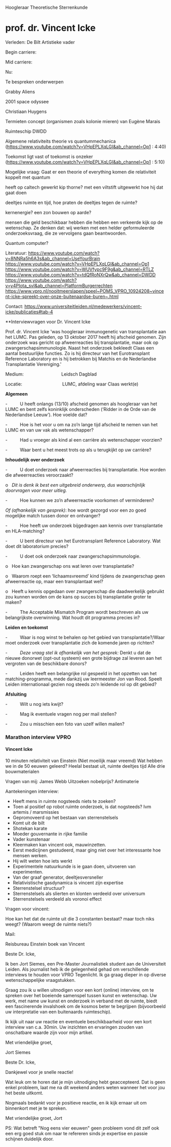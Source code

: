 
Hoogleraar Theoretische Sterrenkunde
# prof. dr. Vincent Icke


Verleden:
De Bilt
Artistieke vader





Begin carriere:




Mid carriere:





Nu:








Te bespreken onderwerpen


Grabby Aliens


2001 space odyssee

Christiaan Huygens


Termieten concept (organismen zoals kolonie mieren) van Eugène Marais

Ruimteschip DWDD

Algemene relativiteits theorie vs quantummechanica (https://www.youtube.com/watch?v=VHpEPLXqLGI&ab_channel=Op1 : 4:40)

Toekomst ligt vast of toekomst is onzeker (https://www.youtube.com/watch?v=VHpEPLXqLGI&ab_channel=Op1 : 5:10)

Mogelijke vraag: Gaat er een theorie of everything komen die relativiteit koppelt met quantum

heeft op caltech gewerkt
kip thorne? met een viltstift uitgewerkt hoe hij dat gaat doen

deeltjes ruimte en tijd, hoe praten de deeltjes tegen de ruimte?

kernenergie? een zon bouwen op aarde?

mensen die geld beschikbaar hebben die hebben een verkeerde kijk op de wetenschap.
Ze denken dat: wij werken met een helder geformuleerde onderzoeksvraag, die ze vervolgens gaan beantwoorden.

Quantum computer?





Literatuur:
https://www.youtube.com/watch?v=8NNRa5h6A3s&ab_channel=UseYourBrain
https://www.youtube.com/watch?v=VHpEPLXqLGI&ab_channel=Op1 
https://www.youtube.com/watch?v=WUVfypc9F9g&ab_channel=RTLZ
https://www.youtube.com/watch?v=tdQfRoNXrQw&ab_channel=DWDD
https://www.youtube.com/watch?v=y4PIota_svI&ab_channel=PlatformBurgerrechten
https://www.vpro.nl/nooitmeerslapen/speel~POMS_VPRO_10924208~vincent-icke-spreekt-over-onze-buitenaardse-buren~.html

Contact:
https://www.universiteitleiden.nl/medewerkers/vincent-icke/publicaties#tab-4


**Interviewvragen voor Dr. Vincent Icke

Prof. dr. Vincent Icke 'was hoogleraar immunogenetic van transplantatie aan het LUMC. Pas geleden, op 13 oktober 2017 heeft hij afscheid genomen. Zijn onderzoek was gericht op afweerreacties bij transplantatie, maar ook op zwangerschapsimmunologie. Naast het onderzoek bekleedt Claas een aantal bestuurlijke functies. Zo is hij directeur van het Eurotransplant Reference Laboratory en is hij betrokken bij Matchis en de Nederlandse Transplantatie Vereniging.'

Medium:                              Leidsch Dagblad

Locatie:                                LUMC, afdeling waar Claas werkt(e)

**Algemeen**

-          U heeft onlangs (13/10) afscheid genomen als hoogleraar van het LUMC en bent zelfs koninklijk onderscheden (‘Ridder in de Orde van de Nederlandse Leeuw’). Hoe voelde dat?

-          Hoe is het voor u om na zo’n lange tijd afscheid te nemen van het LUMC en van uw vak als wetenschapper?

-          Had u vroeger als kind al een carrière als wetenschapper voorzien?

-          Waar bent u het meest trots op als u terugkijkt op uw carrière?

**Inhoudelijk over onderzoek**

-          U doet onderzoek naar afweerreacties bij transplantatie. Hoe worden die afweerreacties veroorzaakt?

o   _Dit is denk ik best een uitgebreid onderwerp, dus waarschijnlijk doorvragen voor meer uitleg._

-          Hoe kunnen we zo’n afweerreactie voorkomen of verminderen?

_Of (afhankelijk van gesprek)_: hoe wordt gezorgd voor een zo goed mogelijke match tussen donor en ontvanger?

-          Hoe heeft uw onderzoek bijgedragen aan kennis over transplantatie en HLA-matching?

-          U bent directeur van het Eurotransplant Reference Laboratory. Wat doet dit laboratorium precies?

-          U doet ook onderzoek naar zwangerschapsimmunologie.

o   Hoe kan zwangerschap ons wat leren over transplantatie?

o   Waarom roept een ‘lichaamsvreemd’ kind tijdens de zwangerschap geen afweerreactie op, maar een transplantaat wel?

o   Heeft u kennis opgedaan over zwangerschap die daadwerkelijk gebruikt zou kunnen worden om de kans op succes bij transplantatie groter te maken?

-          The Acceptable Mismatch Program wordt beschreven als uw belangrijkste overwinning. Wat houdt dit programma precies in?

**Leiden en toekomst**

-          Waar is nog winst te behalen op het gebied van transplantatie?/Waar moet onderzoek over transplantatie zich de komende jaren op richten?

-          _Deze vraag stel ik afhankelijk van het gesprek:_ Denkt u dat de nieuwe donorwet (opt-out systeem) een grote bijdrage zal leveren aan het vergroten van de beschikbare donors?

-          Leiden heeft een belangrijke rol gespeeld in het opzetten van het matching-programma, mede dankzij uw leermeester Jon van Rood. Speelt Leiden internationaal gezien nog steeds zo’n leidende rol op dit gebied?

**Afsluiting**

-          Wilt u nog iets kwijt?

-          Mag ik eventuele vragen nog per mail stellen?

-          Zou u misschien een foto van uzelf willen mailen?



### Marathon interview VPRO
#### Vincent Icke

10 minuten relativiteit van Einstein
(Niet moeilijk maar vreemd)
Wat hebben we in de 50 eeuwen geleerd?
Heelal bestaat uit, ruimte deeltjes tijd
Alle drie bouwmaterialen 

Vragen van mij:
James Webb
Uitzoeken nobelprijs?
Antimaterie

Aantekeningen interview:
- Heeft mens in ruimte nogsteeds niets te zoeken? 
- Toen al positief op robot ruimte onderzoek, is dat nogsteeds?  Ivm artemis / marsmissies
- Gepromoveerd op het bestaan van sterrenstelsels 
- Komt uit de bilt
- Shotekan karate
- Moeder gouvernante in rijke familie 
- Vader kunstenaar 
- Kleermaken kan vincent ook, mauwinzetten. 
- Eerst medicijnen gestudeerd, maar ging niet over het interessante hoe mensen werken.
- Hij wilt weten hoe iets werkt
- Experimentele natuurkunde is ie gaan doen, uitvoeren van experimenten. 
- Van der graaf generator, deeltjesversneller 
- Relativistische gasdynamica is vincent zijn expertise
- Sterrenstelsel structuur?
- Sterrenstelsels als slierten en klonten verdeeld over universum
- Sterrenstelsels verdeeld als voronoi effect




Vragen voor vincent:

Hoe kan het dat de ruimte uit die 3 constanten bestaat? maar toch niks weegt? (Waarom weegt de ruimte niets?)























Mail:


Reisbureau Einstein boek van Vincent


Beste Dr. Icke,

Ik ben Jort Siemes, een Pre-Master Journalistiek student aan de Universiteit Leiden. Als journalist heb ik de gelegenheid gehad om verschillende interviews te houden voor VPRO Tegenlicht. Ik ga graag dieper in op diverse wetenschappelijke vraagstukken.

Graag zou ik u willen uitnodigen voor een kort (online) interview, om te spreken over het boeiende samenspel tussen kunst en wetenschap. Uw werk, met name uw kunst en onderzoek in verband met de ruimte, biedt een fascinerende invalshoek om de kosmos beter te begrijpen (bijvoorbeeld uw interpretatie van een buitenaards ruimteschip).

Ik kijk uit naar uw reactie en eventuele beschikbaarheid voor een kort interview van c.a. 30min. Uw inzichten en ervaringen zouden van onschatbare waarde zijn voor mijn artikel.

Met vriendelijke groet,


Jort Siemes

Beste Dr. Icke, 

Dankjewel voor je snelle reactie! 

Wat leuk om te horen dat je mijn uitnodiging hebt geaccepteerd. 
Dat is geen enkel probleem, laat me na dit weekend anders weten wanneer het voor jou het beste uitkomt.

Nogmaals bedankt voor je positieve reactie, en ik kijk ernaar uit om binnenkort met je te spreken.

Met vriendelijke groet, Jort

PS: Wat betreft "Nog eens vier eeuwen" geen probleem vond dit zelf ook een erg goed stuk om naar te refereren sinds je expertise en passie schijnen duidelijk door.
